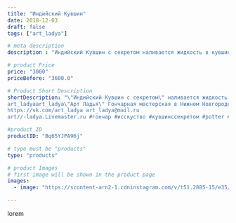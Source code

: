 ```yaml
---
title: "Индийский Кувшин"
date: 2018-12-03
draft: false
tags: ["art_ladya"]

# meta description
description : "Индийский Кувшин с секретом наливается жидкость в кувшин снизу и перевернув его вода не вытекает, разлив только через носик. Арт Ладья"

# product Price
price: "3000"
priceBefore: "3600.0"

# Product Short Description
shortDescription: "\"Индийский Кувшин с секретом\" наливается жидкость в кувшин снизу и перевернув его вода не вытекает, разлив только через носик. 
art_ladyaart_ladya\"Арт Ладья\" Гончарная мастерская в Нижнем Новгороде. Изготовление керамики и мастер//-классы по обучению. 
https://vk.com/art_ladya art_ladya@mail.ru 
art//-ladya.Livemaster.ru #гончар #исскуство #кувшинссекретом #potter #керамикадляинтерьера #керамикаручнаяработа #secretkey #керамиканазаказ #handmade #посудаизглины #керамика #гончарнаяпосуда #эксклюзивнаякерамика #painter #artist #tableware #decor #ceramics #pitcher #restaurant #mehendi #ceramics #design #jug #ceramicarte #мехенди #India #clay #кувшин #индия #авторскаякерамика"

#product ID
productID: "Bq65YJPA96j"

# type must be "products"
type: "products"

# product Images
# first image will be shown in the product page
images:
  - image: "https://scontent-arn2-1.cdninstagram.com/v/t51.2885-15/e35/45888631_509997592835486_495687364860864082_n.jpg?tp=1&_nc_ht=scontent-arn2-1.cdninstagram.com&_nc_cat=102&_nc_ohc=r-mmaYrb9UwAX-KUeXQ&ccb=7-4&oh=d5ed5d2b72a80e0d65c0d9fc50ca4ae9&oe=6085C820&_nc_sid=86f79a&ig_cache_key=MTkyNjEwNDEzODQ4ODQ3MTIwMw%3D%3D.2-ccb7-4"

---
```

lorem

